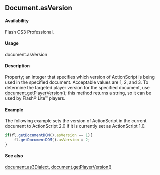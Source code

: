 ## Document.asVersion

#### Availability

Flash CS3 Professional.

#### Usage

document.asVersion

#### Description

Property; an integer that specifies which version of ActionScript is being used in the specified document. Acceptable values are 1, 2, and 3.
To determine the targeted player version for the specified document, use [document.getPlayerVersion()](../Document_object/docume82.md); this method returns a string, so it can be used by Flash® Lite™ players.

#### Example


The following example sets the version of ActionScript in the current document to ActionScript 2.0 if it is currently set as ActionScript 1.0.
```javascript
if(fl.getDocumentDOM().asVersion == 1){
    fl.getDocumentDOM().asVersion = 2;
}

```
#### See also

[document.as3Dialect](../Document_object/docume17.md), [document.getPlayerVersion()](../Document_object/docume82.md)
